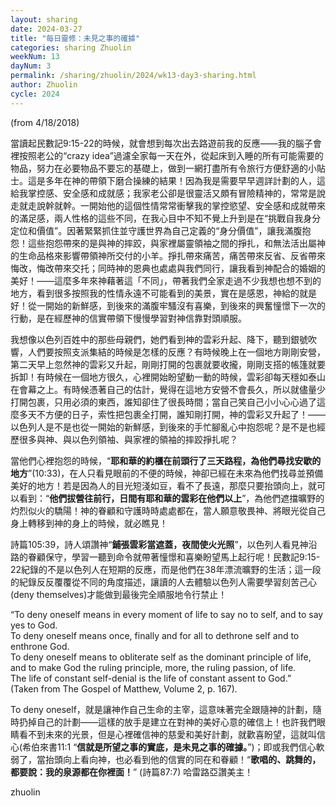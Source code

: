 ```yaml
---
layout: sharing
date: 2024-03-27
title: "每日靈修：未見之事的確據"
categories: sharing Zhuolin
weekNum: 13
dayNum: 3
permalink: /sharing/zhuolin/2024/wk13-day3-sharing.html
author: Zhuolin
cycle: 2024
---
```

(from 4/18/2018)

當讀起民數記9:15-22的時候，就會想到每次出去路遊前我的反應——我的腦子會裡按照老公的“crazy idea”過濾全家每一天在外，從起床到入睡的所有可能需要的物品，努力在必要物品不要忘的基礎上，做到一網打盡所有令旅行方便舒適的小貼士。這是多年在神的帶領下磨合操練的結果！因為我是需要早早週詳計劃的人，這給我掌控感、安全感和成就感；我家老公卻是很靈活又頗有冒險精神的，常常是說走就走說幹就幹。一開始他的這個性情常常衝擊我的掌控慾望、安全感和成就帶來的滿足感，兩人性格的這些不同，在我心目中不知不覺上升到是在“挑戰自我身分定位和價值”。因著緊緊抓住並守護世界為自己定義的“身分價值”，讓我滿腹抱怨！這些抱怨帶來的是與神的摔跤，與家裡屬靈領袖之間的掙扎，和無法活出屬神的生命品格來影響帶領神所交付的小羊。掙扎帶來痛苦，痛苦帶來反省、反省帶來悔改，悔改帶來交托；同時神的恩典也處處與我們同行，讓我看到神配合的婚姻的美好！——這麼多年來神藉著這「不同」，帶著我們全家走過不少我想也想不到的地方，看到很多按照我的性情永遠不可能看到的美景，實在是感恩，神給的就是好！從一開始的新鮮感，到後來的滿腹牢騷沒有喜樂，到後來的興奮憧憬下一次的行動，是在經歷神的信實帶領下慢慢學習對神信靠對頭順服。  

我想像以色列百姓中的那些母親們，她們看到神的雲彩升起、降下，聽到銀號吹響，人們要按照支派集結的時候是怎樣的反應？有時候晚上在一個地方剛剛安營，第二天早上忽然神的雲彩又升起，剛剛打開的包裹就要收攏，剛剛支搭的帳篷就要拆卸！有時候在一個地方很久，心裡開始盼望動一動的時候，雲彩卻每天穩如泰山在會幕之上。有時候憑著自己的估計，覺得在這地方安營不會長久，所以就儘量少打開包裹，只用必須的東西，誰知卻住了很長時間；當自己笑自己小小心心過了這麼多天不方便的日子，索性把包裹全打開，誰知剛打開，神的雲彩又升起了！——以色列人是不是也從一開始的新鮮感，到後來的手忙腳亂心中抱怨呢？是不是也經歷很多與神、與以色列領袖、與家裡的領袖的摔跤掙扎呢？  

當他們心裡抱怨的時候，“**耶和華的約櫃在前頭行了三天路程，為他們尋找安歇的地方**”(10:33)，在人只看見眼前的不便的時候，神卻已經在未來為他們找尋並預備美好的地方！若是因為人的目光短淺如豆，看不了長遠，那麼只要抬頭向上，就可以看到：“**他們拔營往前行，日間有耶和華的雲彩在他們以上**”，為他們遮擋曠野的灼烈似火的驕陽！神的眷顧和守護時時處處都在，當人願意敬畏神、將眼光從自己身上轉移到神的身上的時候，就必瞧見！  

詩篇105:39，詩人頌讚神“**鋪張雲彩當遮蓋，夜間使火光照**”，以色列人看見神沿路的眷顧保守，學習一聽到命令就帶著憧憬和喜樂盼望馬上起行呢！民數記9:15-22紀錄的不是以色列人在短期的反應，而是他們在38年漂流曠野的生活；這一段的紀錄反反覆覆從不同的角度描述，讓讀的人去體驗以色列人需要學習刻苦己心(deny themselves)才能做到最後完全順服地令行禁止！  

“To deny oneself means in every moment of life to say no to self, and to say yes to God.  
To deny oneself means once, finally and for all to dethrone self and to enthrone God.  
To deny oneself means to obliterate self as the dominant principle of life, and to make God the ruling principle, more, the ruling passion, of life.  
The life of constant self-denial is the life of constant assent to God.”  
(Taken from The Gospel of Matthew, Volume 2, p. 167).

To deny oneself，就是讓神作自己生命的主宰，這意味著完全跟隨神的計劃，隨時扔掉自己的計劃——這樣的放手是建立在對神的美好心意的確信上！也許我們眼睛看不到未來的光景，但是心裡確信神的慈愛和美好計劃，就歡喜盼望，這就叫信心(希伯來書11:1 “**信就是所望之事的實底，是未見之事的確據。**”)；即或我們信心軟弱了，當抬頭向上看向神，也必看到他的信實的同在和眷顧！“**歌唱的、跳舞的，都要說：我的泉源都在你裡面！**” (詩篇87:7) 哈雷路亞讚美主！  

zhuolin  

